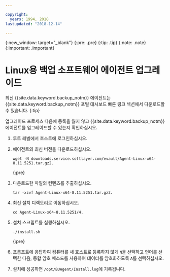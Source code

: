 ```yaml
---

copyright:
  years: 1994, 2018
lastupdated: "2018-12-14"

---
```

{:new_window: target="_blank"}
{:pre: .pre}
{:tip: .tip}
{:note: .note}
{:important: .important}

# Linux용 백업 소프트웨어 에이전트 업그레이드

최신 {{site.data.keyword.backup_notm}} 에이전트는 {{site.data.keyword.backup_notm}} 포털 대시보드 빠른 링크 섹션에서 다운로드할 수 있습니다.
{:tip}

업그레이드 프로세스 다음에 등록을 잃지 않고 {{site.data.keyword.backup_notm}} 에이전트를 업그레이드할 수 있는지 확인하십시오.

1. 루트 레벨에서 호스트에 로그인하십시오.
2. 에이전트의 최신 버전을 다운로드하십시오.
   ```
   wget -N downloads.service.softlayer.com/evault/Agent-Linux-x64-8.11.5251.tar.gz2.
   ```
   {:pre}

3. 다운로드한 파일의 컨텐츠를 추출하십시오.

   ```
   tar -xzvf Agent-Linux-x64-8.11.5251.tar.gz3.
   ```
4. 최신 설치 디렉토리로 이동하십시오.
   ```
   cd Agent-Linux-x64-8.11.5251/4.
   ```

5. 설치 스크립트를 실행하십시오.
   ```
   ./install.sh
   ```
   {:pre}

6. 프롬프트에 응답하여 컴퓨터를 새 호스트로 등록하지 않게 `N`을 선택하고 언어를 선택한 다음, 통합 암호 메소드를 사용하여 데이터를 암호화하도록 `A`를 선택하십시오.

7. 설치에 성공하면 `/opt/BUAgent/Install.log`에 기록됩니다.
